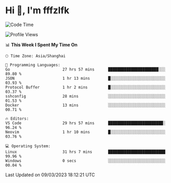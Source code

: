 # Hi 👋, I'm fffzlfk

<!--START_SECTION:waka-->
![Code Time](http://img.shields.io/badge/Code%20Time-101%20hrs%209%20mins-blue)

![Profile Views](http://img.shields.io/badge/Profile%20Views-0-blue)

📊 **This Week I Spent My Time On** 

```text
🕑︎ Time Zone: Asia/Shanghai

💬 Programming Languages: 
Go                       27 hrs 57 mins      ██████████████████████░░░   89.80 % 
JSON                     1 hr 13 mins        █░░░░░░░░░░░░░░░░░░░░░░░░   03.93 % 
Protocol Buffer          1 hr 2 mins         █░░░░░░░░░░░░░░░░░░░░░░░░   03.37 % 
sshconfig                28 mins             ░░░░░░░░░░░░░░░░░░░░░░░░░   01.53 % 
Docker                   13 mins             ░░░░░░░░░░░░░░░░░░░░░░░░░   00.71 % 

🔥 Editors: 
VS Code                  29 hrs 57 mins      ████████████████████████░   96.24 % 
Neovim                   1 hr 10 mins        █░░░░░░░░░░░░░░░░░░░░░░░░   03.76 % 

💻 Operating System: 
Linux                    31 hrs 7 mins       █████████████████████████   99.96 % 
Windows                  0 secs              ░░░░░░░░░░░░░░░░░░░░░░░░░   00.04 % 
```


 Last Updated on 09/03/2023 18:12:21 UTC
<!--END_SECTION:waka-->
